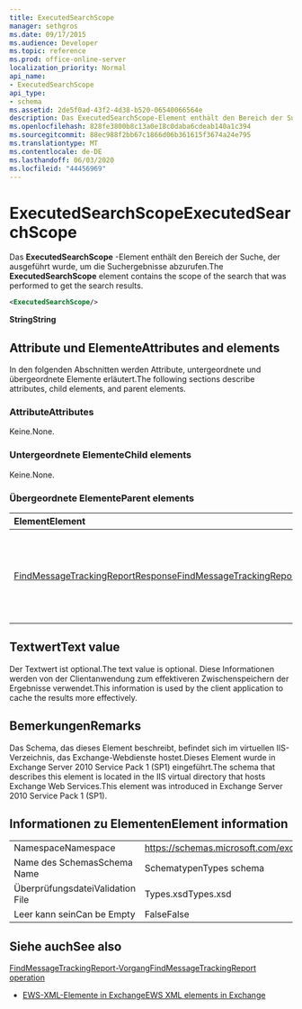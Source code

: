 ```yaml
---
title: ExecutedSearchScope
manager: sethgros
ms.date: 09/17/2015
ms.audience: Developer
ms.topic: reference
ms.prod: office-online-server
localization_priority: Normal
api_name:
- ExecutedSearchScope
api_type:
- schema
ms.assetid: 2de5f0ad-43f2-4d38-b520-06540066564e
description: Das ExecutedSearchScope-Element enthält den Bereich der Suche, der ausgeführt wurde, um die Suchergebnisse abzurufen.
ms.openlocfilehash: 828fe3800b8c13a0e18c0daba6cdeab140a1c394
ms.sourcegitcommit: 88ec988f2bb67c1866d06b361615f3674a24e795
ms.translationtype: MT
ms.contentlocale: de-DE
ms.lasthandoff: 06/03/2020
ms.locfileid: "44456969"
---
```

# <a name="executedsearchscope"></a><span data-ttu-id="e34df-103">ExecutedSearchScope</span><span class="sxs-lookup"><span data-stu-id="e34df-103">ExecutedSearchScope</span></span>

<span data-ttu-id="e34df-104">Das **ExecutedSearchScope** -Element enthält den Bereich der Suche, der ausgeführt wurde, um die Suchergebnisse abzurufen.</span><span class="sxs-lookup"><span data-stu-id="e34df-104">The **ExecutedSearchScope** element contains the scope of the search that was performed to get the search results.</span></span> 
  
```xml
<ExecutedSearchScope/>
```

 <span data-ttu-id="e34df-105">**String**</span><span class="sxs-lookup"><span data-stu-id="e34df-105">**String**</span></span>
## <a name="attributes-and-elements"></a><span data-ttu-id="e34df-106">Attribute und Elemente</span><span class="sxs-lookup"><span data-stu-id="e34df-106">Attributes and elements</span></span>

<span data-ttu-id="e34df-107">In den folgenden Abschnitten werden Attribute, untergeordnete und übergeordnete Elemente erläutert.</span><span class="sxs-lookup"><span data-stu-id="e34df-107">The following sections describe attributes, child elements, and parent elements.</span></span>
  
### <a name="attributes"></a><span data-ttu-id="e34df-108">Attribute</span><span class="sxs-lookup"><span data-stu-id="e34df-108">Attributes</span></span>

<span data-ttu-id="e34df-109">Keine.</span><span class="sxs-lookup"><span data-stu-id="e34df-109">None.</span></span>
  
### <a name="child-elements"></a><span data-ttu-id="e34df-110">Untergeordnete Elemente</span><span class="sxs-lookup"><span data-stu-id="e34df-110">Child elements</span></span>

<span data-ttu-id="e34df-111">Keine.</span><span class="sxs-lookup"><span data-stu-id="e34df-111">None.</span></span>
  
### <a name="parent-elements"></a><span data-ttu-id="e34df-112">Übergeordnete Elemente</span><span class="sxs-lookup"><span data-stu-id="e34df-112">Parent elements</span></span>

|<span data-ttu-id="e34df-113">**Element**</span><span class="sxs-lookup"><span data-stu-id="e34df-113">**Element**</span></span>|<span data-ttu-id="e34df-114">**Beschreibung**</span><span class="sxs-lookup"><span data-stu-id="e34df-114">**Description**</span></span>|
|:-----|:-----|
|[<span data-ttu-id="e34df-115">FindMessageTrackingReportResponse</span><span class="sxs-lookup"><span data-stu-id="e34df-115">FindMessageTrackingReportResponse</span></span>](findmessagetrackingreportresponse.md) <br/> |<span data-ttu-id="e34df-116">Enthält den Status und das Ergebnis einer einzelnen [FindMessageTrackingReport-Vorgangs](findmessagetrackingreport-operation.md) Anforderung.</span><span class="sxs-lookup"><span data-stu-id="e34df-116">Contains the status and result of a single [FindMessageTrackingReport operation](findmessagetrackingreport-operation.md) request.</span></span>  <br/> |
   
## <a name="text-value"></a><span data-ttu-id="e34df-117">Textwert</span><span class="sxs-lookup"><span data-stu-id="e34df-117">Text value</span></span>

<span data-ttu-id="e34df-118">Der Textwert ist optional.</span><span class="sxs-lookup"><span data-stu-id="e34df-118">The text value is optional.</span></span> <span data-ttu-id="e34df-119">Diese Informationen werden von der Clientanwendung zum effektiveren Zwischenspeichern der Ergebnisse verwendet.</span><span class="sxs-lookup"><span data-stu-id="e34df-119">This information is used by the client application to cache the results more effectively.</span></span>
  
## <a name="remarks"></a><span data-ttu-id="e34df-120">Bemerkungen</span><span class="sxs-lookup"><span data-stu-id="e34df-120">Remarks</span></span>

<span data-ttu-id="e34df-121">Das Schema, das dieses Element beschreibt, befindet sich im virtuellen IIS-Verzeichnis, das Exchange-Webdienste hostet.Dieses Element wurde in Exchange Server 2010 Service Pack 1 (SP1) eingeführt.</span><span class="sxs-lookup"><span data-stu-id="e34df-121">The schema that describes this element is located in the IIS virtual directory that hosts Exchange Web Services.This element was introduced in Exchange Server 2010 Service Pack 1 (SP1).</span></span>
  
## <a name="element-information"></a><span data-ttu-id="e34df-122">Informationen zu Elementen</span><span class="sxs-lookup"><span data-stu-id="e34df-122">Element information</span></span>

|||
|:-----|:-----|
|<span data-ttu-id="e34df-123">Namespace</span><span class="sxs-lookup"><span data-stu-id="e34df-123">Namespace</span></span>  <br/> |https://schemas.microsoft.com/exchange/services/2006/types  <br/> |
|<span data-ttu-id="e34df-124">Name des Schemas</span><span class="sxs-lookup"><span data-stu-id="e34df-124">Schema Name</span></span>  <br/> |<span data-ttu-id="e34df-125">Schematypen</span><span class="sxs-lookup"><span data-stu-id="e34df-125">Types schema</span></span>  <br/> |
|<span data-ttu-id="e34df-126">Überprüfungsdatei</span><span class="sxs-lookup"><span data-stu-id="e34df-126">Validation File</span></span>  <br/> |<span data-ttu-id="e34df-127">Types.xsd</span><span class="sxs-lookup"><span data-stu-id="e34df-127">Types.xsd</span></span>  <br/> |
|<span data-ttu-id="e34df-128">Leer kann sein</span><span class="sxs-lookup"><span data-stu-id="e34df-128">Can be Empty</span></span>  <br/> |<span data-ttu-id="e34df-129">False</span><span class="sxs-lookup"><span data-stu-id="e34df-129">False</span></span>  <br/> |
   
## <a name="see-also"></a><span data-ttu-id="e34df-130">Siehe auch</span><span class="sxs-lookup"><span data-stu-id="e34df-130">See also</span></span>



[<span data-ttu-id="e34df-131">FindMessageTrackingReport-Vorgang</span><span class="sxs-lookup"><span data-stu-id="e34df-131">FindMessageTrackingReport operation</span></span>](findmessagetrackingreport-operation.md)


- [<span data-ttu-id="e34df-132">EWS-XML-Elemente in Exchange</span><span class="sxs-lookup"><span data-stu-id="e34df-132">EWS XML elements in Exchange</span></span>](ews-xml-elements-in-exchange.md)

